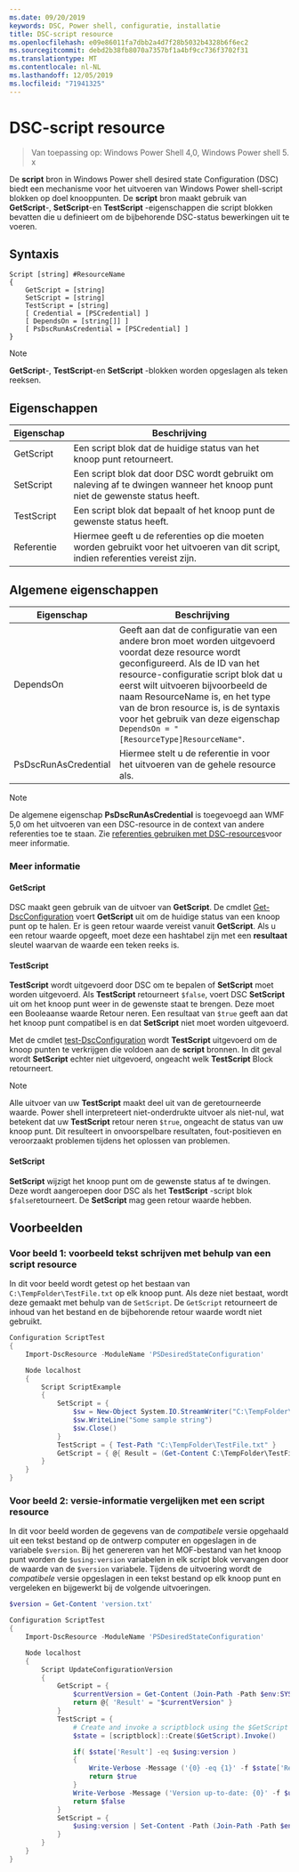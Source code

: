 ```yaml
---
ms.date: 09/20/2019
keywords: DSC, Power shell, configuratie, installatie
title: DSC-script resource
ms.openlocfilehash: e09e86011fa7dbb2a4d7f28b5032b4328b6f6ec2
ms.sourcegitcommit: debd2b38fb8070a7357bf1a4bf9cc736f3702f31
ms.translationtype: MT
ms.contentlocale: nl-NL
ms.lasthandoff: 12/05/2019
ms.locfileid: "71941325"
---
```

# <a name="dsc-script-resource"></a>DSC-script resource

> Van toepassing op: Windows Power Shell 4,0, Windows Power shell 5. x

De **script** bron in Windows Power shell desired state Configuration (DSC) biedt een mechanisme voor het uitvoeren van Windows Power shell-script blokken op doel knooppunten. De **script** bron maakt gebruik van **GetScript**-, **SetScript**-en **TestScript** -eigenschappen die script blokken bevatten die u definieert om de bijbehorende DSC-status bewerkingen uit te voeren.

## <a name="syntax"></a>Syntaxis

```Syntax
Script [string] #ResourceName
{
    GetScript = [string]
    SetScript = [string]
    TestScript = [string]
    [ Credential = [PSCredential] ]
    [ DependsOn = [string[]] ]
    [ PsDscRunAsCredential = [PSCredential] ]
}
```

> [!NOTE]
> **GetScript**-, **TestScript**-en **SetScript** -blokken worden opgeslagen als teken reeksen.

## <a name="properties"></a>Eigenschappen

|Eigenschap |Beschrijving |
|---|---|
|GetScript |Een script blok dat de huidige status van het knoop punt retourneert. |
|SetScript |Een script blok dat door DSC wordt gebruikt om naleving af te dwingen wanneer het knoop punt niet de gewenste status heeft. |
|TestScript |Een script blok dat bepaalt of het knoop punt de gewenste status heeft. |
|Referentie |Hiermee geeft u de referenties op die moeten worden gebruikt voor het uitvoeren van dit script, indien referenties vereist zijn. |

## <a name="common-properties"></a>Algemene eigenschappen

|Eigenschap |Beschrijving |
|---|---|
|DependsOn |Geeft aan dat de configuratie van een andere bron moet worden uitgevoerd voordat deze resource wordt geconfigureerd. Als de ID van het resource-configuratie script blok dat u eerst wilt uitvoeren bijvoorbeeld de naam ResourceName is, en het type van de bron resource is, is de syntaxis voor het gebruik van deze eigenschap `DependsOn = "[ResourceType]ResourceName"`. |
|PsDscRunAsCredential |Hiermee stelt u de referentie in voor het uitvoeren van de gehele resource als. |

> [!NOTE]
> De algemene eigenschap **PsDscRunAsCredential** is toegevoegd aan WMF 5,0 om het uitvoeren van een DSC-resource in de context van andere referenties toe te staan. Zie [referenties gebruiken met DSC-resources](../../../configurations/runasuser.md)voor meer informatie.

### <a name="additional-information"></a>Meer informatie

#### <a name="getscript"></a>GetScript

DSC maakt geen gebruik van de uitvoer van **GetScript**. De cmdlet [Get-DscConfiguration](/powershell/module/PSDesiredStateConfiguration/Get-DscConfiguration) voert **GetScript** uit om de huidige status van een knoop punt op te halen. Er is geen retour waarde vereist vanuit **GetScript**. Als u een retour waarde opgeeft, moet deze een hashtabel zijn met een **resultaat** sleutel waarvan de waarde een teken reeks is.

#### <a name="testscript"></a>TestScript

**TestScript** wordt uitgevoerd door DSC om te bepalen of **SetScript** moet worden uitgevoerd. Als **TestScript** retourneert `$false`, voert DSC **SetScript** uit om het knoop punt weer in de gewenste staat te brengen. Deze moet een Booleaanse waarde Retour neren. Een resultaat van `$true` geeft aan dat het knoop punt compatibel is en dat **SetScript** niet moet worden uitgevoerd.

Met de cmdlet [test-DscConfiguration](/powershell/module/PSDesiredStateConfiguration/Test-DscConfiguration) wordt **TestScript** uitgevoerd om de knoop punten te verkrijgen die voldoen aan de **script** bronnen.
In dit geval wordt **SetScript** echter niet uitgevoerd, ongeacht welk **TestScript** Block retourneert.

> [!NOTE]
> Alle uitvoer van uw **TestScript** maakt deel uit van de geretourneerde waarde. Power shell interpreteert niet-onderdrukte uitvoer als niet-nul, wat betekent dat uw **TestScript** retour neren `$true`, ongeacht de status van uw knoop punt. Dit resulteert in onvoorspelbare resultaten, fout-positieven en veroorzaakt problemen tijdens het oplossen van problemen.

#### <a name="setscript"></a>SetScript

**SetScript** wijzigt het knoop punt om de gewenste status af te dwingen. Deze wordt aangeroepen door DSC als het **TestScript** -script blok `$false`retourneert. De **SetScript** mag geen retour waarde hebben.

## <a name="examples"></a>Voorbeelden

### <a name="example-1-write-sample-text-using-a-script-resource"></a>Voor beeld 1: voorbeeld tekst schrijven met behulp van een script resource

In dit voor beeld wordt getest op het bestaan van `C:\TempFolder\TestFile.txt` op elk knoop punt. Als deze niet bestaat, wordt deze gemaakt met behulp van de `SetScript`. De `GetScript` retourneert de inhoud van het bestand en de bijbehorende retour waarde wordt niet gebruikt.

```powershell
Configuration ScriptTest
{
    Import-DscResource -ModuleName 'PSDesiredStateConfiguration'

    Node localhost
    {
        Script ScriptExample
        {
            SetScript = {
                $sw = New-Object System.IO.StreamWriter("C:\TempFolder\TestFile.txt")
                $sw.WriteLine("Some sample string")
                $sw.Close()
            }
            TestScript = { Test-Path "C:\TempFolder\TestFile.txt" }
            GetScript = { @{ Result = (Get-Content C:\TempFolder\TestFile.txt) } }
        }
    }
}
```

### <a name="example-2-compare-version-information-using-a-script-resource"></a>Voor beeld 2: versie-informatie vergelijken met een script resource

In dit voor beeld worden de gegevens van de *compatibele* versie opgehaald uit een tekst bestand op de ontwerp computer en opgeslagen in de variabele `$version`. Bij het genereren van het MOF-bestand van het knoop punt worden de `$using:version` variabelen in elk script blok vervangen door de waarde van de `$version` variabele.
Tijdens de uitvoering wordt de *compatibele* versie opgeslagen in een tekst bestand op elk knoop punt en vergeleken en bijgewerkt bij de volgende uitvoeringen.

```powershell
$version = Get-Content 'version.txt'

Configuration ScriptTest
{
    Import-DscResource -ModuleName 'PSDesiredStateConfiguration'

    Node localhost
    {
        Script UpdateConfigurationVersion
        {
            GetScript = {
                $currentVersion = Get-Content (Join-Path -Path $env:SYSTEMDRIVE -ChildPath 'version.txt')
                return @{ 'Result' = "$currentVersion" }
            }
            TestScript = {
                # Create and invoke a scriptblock using the $GetScript automatic variable, which contains a string representation of the GetScript.
                $state = [scriptblock]::Create($GetScript).Invoke()

                if( $state['Result'] -eq $using:version )
                {
                    Write-Verbose -Message ('{0} -eq {1}' -f $state['Result'],$using:version)
                    return $true
                }
                Write-Verbose -Message ('Version up-to-date: {0}' -f $using:version)
                return $false
            }
            SetScript = {
                $using:version | Set-Content -Path (Join-Path -Path $env:SYSTEMDRIVE -ChildPath 'version.txt')
            }
        }
    }
}
```